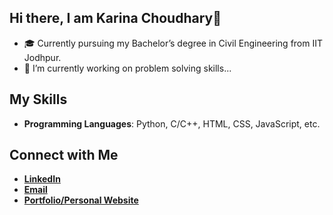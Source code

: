## Hi there, I am Karina Choudhary👋

- 🎓 Currently pursuing my Bachelor’s degree in Civil Engineering from IIT Jodhpur.
- 🔭 I’m currently working on problem solving skills...

## My Skills

- **Programming Languages**: Python, C/C++, HTML, CSS, JavaScript, etc.

## Connect with Me

- **[LinkedIn](https://www.linkedin.com/in/karina-choudhary-19a00a234/)**
- **[Email](mailto:karinakhandela@gmail.com)**
- **[Portfolio/Personal Website](https://choudhary1610.github.io/My_portfolio/)**
